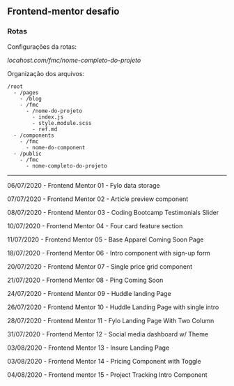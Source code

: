 ## Frontend-mentor desafio

### Rotas

Configurações da rotas:

_*locahost.com/fmc/nome-completo-do-projeto*_

Organização dos arquivos:

```
/root
  - /pages
    - /blog
    - /fmc
      - /nome-do-projeto
        - index.js
        - style.module.scss
        - ref.md
  - /components
    - /fmc
      - nome-do-component
  - /public
    - /fmc
      - nome-completo-do-projeto
```

---

06/07/2020 - Frontend Mentor 01 - Fylo data storage

07/07/2020 - Frontend Mentor 02 - Article preview component

08/07/2020 - Frontend Mentor 03 - Coding Bootcamp Testimonials Slider

10/07/2020 - Frontend Mentor 04 - Four card feature section

11/07/2020 - Frontend Mentor 05 - Base Apparel Coming Soon Page

18/07/2020 - Frontend Mentor 06 - Intro component with sign-up form

20/07/2020 - Frontend Mentor 07 - Single price grid component

21/07/2020 - Frontend Mentor 08 - Ping Coming Soon

24/07/2020 - Frontend Mentor 09 - Huddle landing Page

26/07/2020 - Frontend Mentor 10 - Huddle Landing Page with single intro

28/07/2020 - Frontend Mentor 11 - Fylo Landing Page With Two Column

31/07/2020 - Frontend Mentor 12 - Social media dashboard w/ Theme

03/08/2020 - Frontend Mentor 13 - Insure Landing Page

03/08/2020 - Frontend Mentor 14 - Pricing Component with Toggle

04/08/2020 - Frontend mentor 15 - Project Tracking Intro Component
